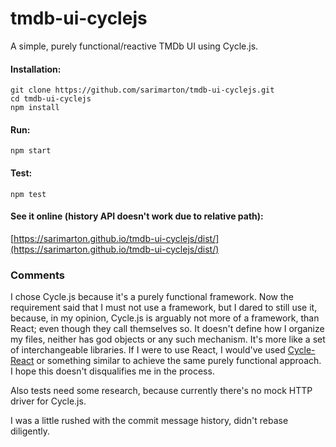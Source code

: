 # tmdb-ui-cyclejs

A simple, purely functional/reactive TMDb UI using Cycle.js.

#### Installation:
```
git clone https://github.com/sarimarton/tmdb-ui-cyclejs.git
cd tmdb-ui-cyclejs
npm install
```

#### Run:
```
npm start
```

#### Test:
```
npm test
```

#### See it online (history API doesn't work due to relative path):

[https://sarimarton.github.io/tmdb-ui-cyclejs/dist/](https://sarimarton.github.io/tmdb-ui-cyclejs/dist/)

### Comments

I chose Cycle.js because it's a purely functional framework. Now the requirement said that I must not use a framework, but I dared to still use it, because, in my opinion, Cycle.js is arguably not more of a framework, than React; even though they call themselves so. It doesn't define how I organize my files, neither has god objects or any such mechanism. It's more like a set of interchangeable libraries. If I were to use React, I would've used [Cycle-React](https://www.npmjs.com/package/cycle-react) or something similar to achieve the same purely functional approach. I hope this doesn't disqualifies me in the process.

Also tests need some research, because currently there's no mock HTTP driver for Cycle.js.

I was a little rushed with the commit message history, didn't rebase diligently.
